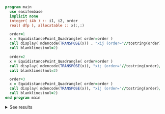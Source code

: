 ```fortran
program main
  use easifembase
  implicit none
  integer( i4b ) :: i1, i2, order
  real( dfp ), allocatable :: x(:,:)

  order=1
  x = EquidistancePoint_Quadrangle( order=order )
  call display( mdencode(TRANSPOSE(x)) , "xij (order="//tostring(order)//")=" )
  call blanklines(nol=2)

  order=2
  x = EquidistancePoint_Quadrangle( order=order )
  call display( mdencode(TRANSPOSE(x)), "xij (order="//tostring(order)//")=" )
  call blanklines(nol=2)

  order=3
  x = EquidistancePoint_Quadrangle( order=order )
  call display( mdencode(TRANSPOSE(x)), "xij (order="//tostring(order)//")=" )
  call blanklines(nol=2)
end program main
```

<details>
<summary>See results</summary>
<div>

xij (order=1)=

|  |  |  |
|  --- |  --- |  --- |
| -1 | -1 | 0 |
| 1 | -1 | 0 |
| 1 | 1 | 0 |
| -1 | 1 | 0 |

xij (order=2)=

|  |  |  |
|  --- |  --- |  --- |
| -1 | -1 | 0 |
| 1 | -1 | 0 |
| 1 | 1 | 0 |
| -1 | 1 | 0 |
| 0 | -1 | 0 |
| 1 | 0 | 0 |
| 0 | 1 | 0 |
| -1 | 0 | 0 |
| 0 | 0 | 0 |

xij (order=3)=

|  |  |  |
|  --- |  --- |  --- |
| -1 | -1 | 0 |
| 1 | -1 | 0 |
| 1 | 1 | 0 |
| -1 | 1 | 0 |
| -0.33333 | -1 | 0 |
| 0.33333 | -1 | 0 |
| 1 | -0.33333 | 0 |
| 1 | 0.33333 | 0 |
| 0.33333 | 1 | 0 |
| -0.33333 | 1 | 0 |
| -1 | 0.33333 | 0 |
| -1 | -0.33333 | 0 |
| -0.33333 | -0.33333 | 0 |
| 0.33333 | -0.33333 | 0 |
| 0.33333 | 0.33333 | 0 |
| -0.33333 | 0.33333 | 0 |

</div>
</details>
